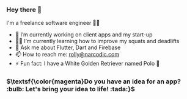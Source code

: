 ### Hey there 👋

I'm a freelance software engineer 👨‍💻

- 🔭 I’m currently working on client apps and my start-up
- 🏋️‍♂️ I’m currently learning how to improve my squats and deadlifts
- 💬 Ask me about Flutter, Dart and Firebase
- 📫 How to reach me: rolly@narcodic.com
- ⚡ Fun fact: I have a White Golden Retriever named Polo 🐾

### $\textsf{\color{magenta}Do you have an idea for an app? :bulb: Let's bring your idea to life! :tada:}$
